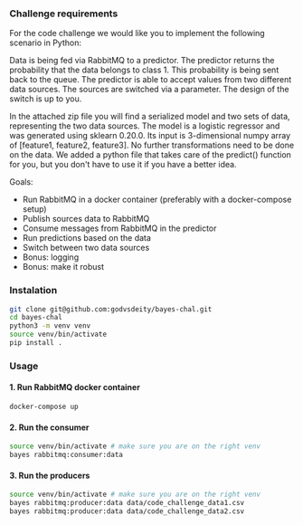 ### Challenge requirements

For the code challenge we would like you to implement the following scenario in Python:

Data is being fed via RabbitMQ to a predictor. The predictor returns the probability that the data belongs to class 1. This probability is being sent back to the queue. The predictor is able to accept values from two different data sources. The sources are switched via a parameter. The design of the switch is up to you.

In the attached zip file you will find a serialized model and two sets of data, representing the two data sources. The model is a logistic regressor and was generated using sklearn 0.20.0. Its input is 3-dimensional numpy array of [feature1, feature2, feature3]. No further transformations need to be done on the data. We added a python file that takes care of the predict() function for you, but you don't have to use it if you have a better idea.

Goals:
- Run RabbitMQ in a docker container (preferably with a docker-compose setup)
- Publish sources data to RabbitMQ
- Consume messages from RabbitMQ in the predictor
- Run predictions based on the data
- Switch between two data sources
- Bonus: logging
- Bonus: make it robust

### Instalation

```bash
git clone git@github.com:godvsdeity/bayes-chal.git
cd bayes-chal
python3 -m venv venv
source venv/bin/activate
pip install .
```

### Usage

#### 1. Run RabbitMQ docker container

```bash
docker-compose up
```

#### 2. Run the consumer

```bash
source venv/bin/activate # make sure you are on the right venv
bayes rabbitmq:consumer:data
```

#### 3. Run the producers

```bash
source venv/bin/activate # make sure you are on the right venv
bayes rabbitmq:producer:data data/code_challenge_data1.csv
bayes rabbitmq:producer:data data/code_challenge_data2.csv
```
